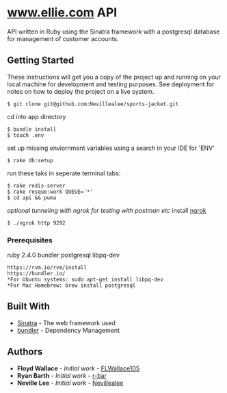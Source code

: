# www.ellie.com API 

API written in Ruby using the Sinatra framework with a postgresql database for management of customer accounts.

## Getting Started

These instructions will get you a copy of the project up and running on your local machine for development and testing purposes. See deployment for notes on how to deploy the project on a live system. <br />
```
$ git clone git@github.com:Nevillealee/sports-jacket.git
```
cd into app directory <br />
```
$ bundle install
$ touch .env
```
set up missing enviornment variables using a search in your IDE for 'ENV' <br />
```
$ rake db:setup
```
run these taks in seperate terminal tabs: <br />
```
$ rake redis-server
$ rake resque:work QUEUE='*'
$ cd api && puma
```
*optional tunneling with ngrok for testing with postman etc* 
install [ngrok](https://ngrok.com/download)<br />
```
$ ./ngrok http 9292
```
### Prerequisites
ruby 2.4.0
bundler
postgresql libpq-dev
```
https://rvm.io/rvm/install
https://bundler.io/
*For Ubuntu systems: sudo apt-get install libpq-dev
*For Mac Homebrew: brew install postgresql
```
## Built With

* [Sinatra](http://sinatrarb.com/) - The web framework used
* [bundler](https://bundler.io/) - Dependency Management

## Authors

* **Floyd  Wallace** - *Initial work* - [FLWallace105](https://github.com/FLWallace105)
* **Ryan Barth** - *Initial work* - [r-bar](https://github.com/r-bar)
* **Neville Lee** - *Initial work* - [Nevillealee](https://github.com/nevillealee)
